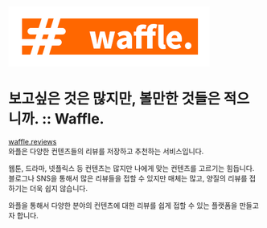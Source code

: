 ![Logo](README/waffle-logo@2x.png)
# 보고싶은 것은 많지만, 볼만한 것들은 적으니까. :: Waffle.
[waffle.reviews](https://waffle.reviews)  
와플은 다양한 컨텐츠들의 리뷰를 저장하고 추천하는 서비스입니다.  

웹툰, 드라마, 넷플릭스 등 컨텐츠는 많지만 나에게 맞는 컨텐츠를 고르기는 힘듭니다.  
블로그나 SNS을 통해서 많은 리뷰들을 접할 수 있지만 매체는 많고, 양질의 리뷰를 접하기는 더욱 쉽지 않습니다.  

와플을 통해서 다양한 분야의 컨텐츠에 대한 리뷰를 쉽게 접할 수 있는 플랫폼을 만들고자 합니다.
